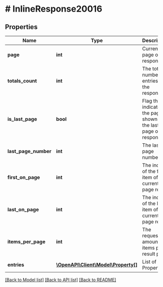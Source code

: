 # # InlineResponse20016

## Properties

Name | Type | Description | Notes
------------ | ------------- | ------------- | -------------
**page** | **int** | Current page of the response | [optional] 
**totals_count** | **int** | The total number of entries in the response | [optional] 
**is_last_page** | **bool** | Flag that indicates if the page shown is the last page of the response | [optional] 
**last_page_number** | **int** | The last page number | [optional] 
**first_on_page** | **int** | The index of the first item of the current page result | [optional] 
**last_on_page** | **int** | The index of the last item of the current page result | [optional] 
**items_per_page** | **int** | The requested amount of items per result page | [optional] 
**entries** | [**\OpenAPI\Client\Model\Property[]**](Property.md) | List of Property | [optional] 

[[Back to Model list]](../../README.md#documentation-for-models) [[Back to API list]](../../README.md#documentation-for-api-endpoints) [[Back to README]](../../README.md)


